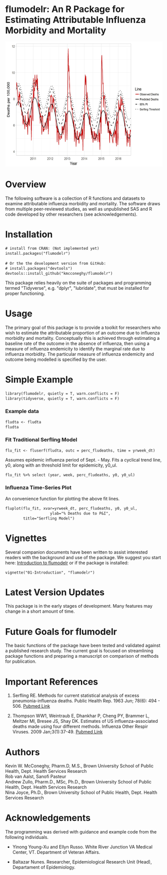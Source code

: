 flumodelr: An R Package for Estimating Attributable Influenza Morbidity and Mortality
===============

<img src="man/figures/flumodelr_cdc122ex.jpeg" width=750 height=400 align="center"/>  

# Overview  
The following software is a collection of R functions and datasets to examine attributable influenza morbidity and mortality. The software draws from multiple peer-reviewed studies, as well as unpublished SAS and R code developed by other researchers (see acknowledgements).  

# Installation  
```{r, eval=F}
# install from CRAN: (Not implemented yet)
install.packages("flumodelr")

# Or the the development version from GitHub:
# install.packages("devtools")
devtools::install_github("kmcconeghy/flumodelr")
```
This package relies heavily on the suite of packages and programming termed "Tidyverse", e.g. "dplyr", "lubridate", that must be installed for proper functioning.  

# Usage  
The primary goal of this package is to provide a toolkit for researchers who wish to estimate the attributable proportion of an outcome due to influenza morbidity and mortality. Conceptually this is achieved through estimating a baseline rate of the outcome in the absence of influenza, then using a measure of influenza endemicity to identify the marginal rate due to influenza morbidity. The particular measure of influenza endemicity and outcome being modelled is specified by the user.  

# Simple Example  
```{r, include=F}
library(flumodelr, quietly = T, warn.conflicts = F)
library(tidyverse, quietly = T, warn.conflicts = F)
```

### Example data  
```{r }
fludta <- fludta
fludta
```

### Fit Traditional Serfling Model
```{r }
flu_fit <- fluserf(fludta, outc = perc_fludeaths, time = yrweek_dt)
```

Assumes epidemic influenza period of Sept. - May.  Fits a cyclical trend line, y0, along with an threshold limit for epidemicity, y0_ul.  

```{r }
flu_fit %>% select (year, week, perc_fludeaths, y0, y0_ul)
```

### Influenza Time-Series Plot  
An convenience function for plotting the above fit lines.  
```{r }
fluplot(flu_fit, xvar=yrweek_dt, perc_fludeaths, y0, y0_ul,
                    ylab="% Deaths due to P&I", 
        title="Serfling Model")
```

# Vignettes  
Several companion documents have been written to assist interested readers with the background and use of the package. We suggest you start here:
[Introduction to flumodelr](https://kmcconeghy.github.io/flumodelr/index.html) or if the package is installed:  
```{r, eval=F}
vignette("01-Introduction", "flumodelr")
```

# Latest Version Updates  
This package is in the early stages of development. Many features may change in a short amount of time.  

# Future Goals for flumodelr  
The basic functions of the package have been tested and validated against a published 
research study. The current goal is focused on streamlining package functions and preparing a manuscript on comparison of methods for publication. 

# Important References   
 1. Serfling RE. Methods for current statistical analysis of excess pneumonia-influenza deaths. Public Health Rep. 1963 Jun; 78(6): 494 - 506.  [Pubmed Link](https://www.ncbi.nlm.nih.gov/pmc/articles/PMC1915276/)  

 2. Thompson WW1, Weintraub E, Dhankhar P, Cheng PY, Brammer L, Meltzer MI, Bresee JS, Shay DK. Estimates of US influenza-associated deaths made using four different methods. Influenza Other Respir Viruses. 2009 Jan;3(1):37-49. [Pubmed Link](https://www.ncbi.nlm.nih.gov/pubmed/19453440)

# Authors  
Kevin W. McConeghy, Pharm.D, M.S., Brown University School of Public Health, Dept. Health Services Research  
Rob van Aalst, Sanofi Pasteur  
Andrew Zullo, Pharm.D., MSc, Ph.D., Brown University School of Public Health, Dept. Health Services Research  
Nina Joyce, Ph.D., Brown University School of Public Health, Dept. Health Services Research  

# Acknowledgements  
The programming was derived with guidance and example code from the following individuals.  

* Yinong Young-Xu and Ellyn Russo. White River Junction VA Medical Center, VT. Department of Veteran Affairs.  

* Baltazar Nunes. Researcher, Epidemiological Research Unit (Head), Departament of Epidemiology.  

